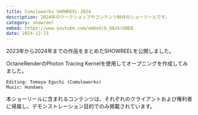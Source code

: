 ```yaml
---
title: Cumuloworks SHOWREEL 2024
description: 2024年のワークショップやコンテンツ制作のショーリールです。
category: showreel
embed: https://www.youtube.com/embed/b_68zkrGBDQ
date: 2024-12-13
---
```


2023年から2024年までの作品をまとめたSHOWREELを公開しました。

OctaneRenderのPhoton Tracing Kernelを使用してオープニングを作成してみました。

```plaintext
Editing: Tomoya Eguchi (Cumuloworks)
Music: Hundaes
```

<p class="text-xs">本ショーリールに含まれるコンテンツは、それぞれのクライアントおよび権利者に帰属し、デモンストレーション目的でのみ掲載されています。<p>
